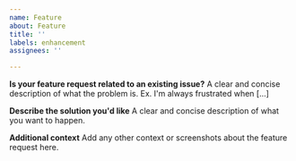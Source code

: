 ```yaml
---
name: Feature
about: Feature
title: ''
labels: enhancement
assignees: ''

---
```


**Is your feature request related to an existing issue?**
A clear and concise description of what the problem is. Ex. I'm always frustrated when [...]

**Describe the solution you'd like**
A clear and concise description of what you want to happen.

**Additional context**
Add any other context or screenshots about the feature request here.
